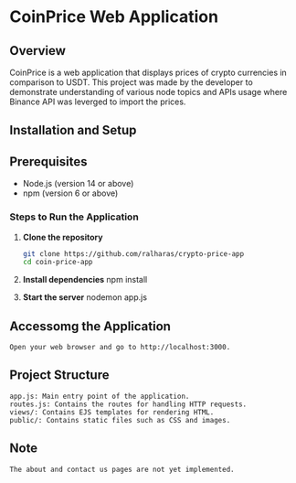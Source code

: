 # CoinPrice Web Application

## Overview
CoinPrice is a web application that displays prices of crypto currencies in comparison to USDT. This project was made by the developer to demonstrate understanding of various node topics and APIs usage where Binance API was leverged to import the prices. 
## Installation and Setup

## Prerequisites
- Node.js (version 14 or above)
- npm (version 6 or above)

### Steps to Run the Application

1. **Clone the repository**
   ```bash
   git clone https://github.com/ralharas/crypto-price-app
   cd coin-price-app

2. **Install dependencies**
    npm install

3. **Start the server**
    nodemon app.js

## Accessomg the Application
    Open your web browser and go to http://localhost:3000.

## Project Structure
    app.js: Main entry point of the application.
    routes.js: Contains the routes for handling HTTP requests.
    views/: Contains EJS templates for rendering HTML.
    public/: Contains static files such as CSS and images.

## Note
    The about and contact us pages are not yet implemented. 